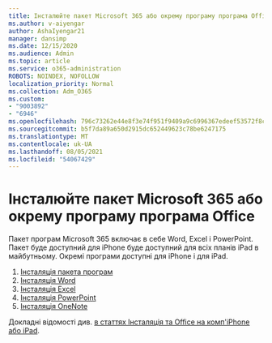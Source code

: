 ```yaml
---
title: Інсталюйте пакет Microsoft 365 або окрему програму програма Office
ms.author: v-aiyengar
author: AshaIyengar21
manager: dansimp
ms.date: 12/15/2020
ms.audience: Admin
ms.topic: article
ms.service: o365-administration
ROBOTS: NOINDEX, NOFOLLOW
localization_priority: Normal
ms.collection: Adm_O365
ms.custom:
- "9003892"
- "6946"
ms.openlocfilehash: 796c73262e44e8f3e74f951f9409a9c6996367edeef53572f8caf6bbb56adf47
ms.sourcegitcommit: b5f7da89a650d2915dc652449623c78be6247175
ms.translationtype: MT
ms.contentlocale: uk-UA
ms.lasthandoff: 08/05/2021
ms.locfileid: "54067429"
---
```

# <a name="install-the-microsoft-365-app-bundle-or-an-individual-office-app"></a>Інсталюйте пакет Microsoft 365 або окрему програму програма Office

Пакет програм Microsoft 365 включає в себе Word, Excel і PowerPoint. Пакет буде доступний для iPhone буде доступний для всіх планів iPad в майбутньому. Окремі програми доступні для iPhone і для iPad.

1. [Інсталяція пакета програм](https://go.microsoft.com/fwlink/?linkid=2136762)
1. [Інсталяція Word](https://go.microsoft.com/fwlink/?linkid=2136974)
1. [Інсталяція Excel](https://go.microsoft.com/fwlink/?linkid=2136975)
1. [Інсталяція PowerPoint](https://go.microsoft.com/fwlink/?linkid=2136882)
1. [Інсталяція OneNote](https://go.microsoft.com/fwlink/?linkid=2136883)

Докладні відомості див. [в статтях Інсталяція та Office на комп'iPhone або iPad](https://go.microsoft.com/fwlink/?linkid=2135560).
